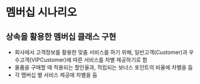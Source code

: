 # 멤버십 시나리오

## 상속을 활용한 멤버십 클래스 구현

- 회사에서 고객정보를 활용한 맞춤 서비스를 하기 위해, 일반고객(Customer)과 우수고객(VIPCustomer)에 따른 서비스를 차별 제공하기로 함
- 물품을 구매할 때 적용되는 할인율과, 적립되는 보너스 포인트의 비율에 차별을 둠
- 각 멤버십 별 서비스 제공에 차별을 둠